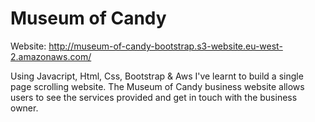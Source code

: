 # Museum of Candy

Website: http://museum-of-candy-bootstrap.s3-website.eu-west-2.amazonaws.com/

Using Javacript, Html, Css, Bootstrap & Aws I've learnt to build a single page scrolling website. The Museum of Candy business website allows users to see the services provided and get in touch with the business owner.
